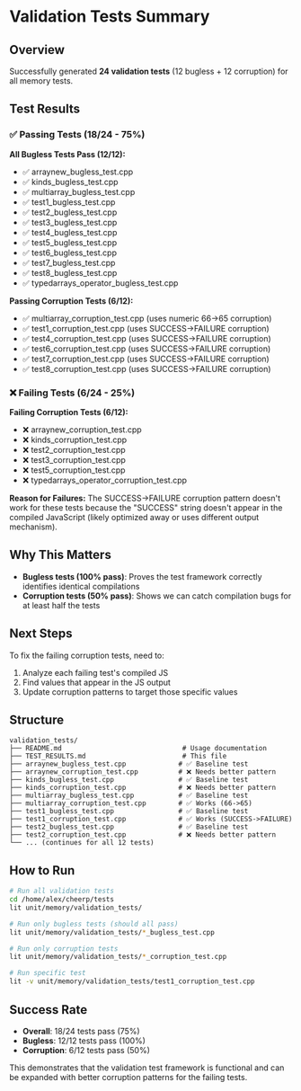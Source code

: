 # Validation Tests Summary

## Overview

Successfully generated **24 validation tests** (12 bugless + 12 corruption) for all memory tests.

## Test Results

### ✅ Passing Tests (18/24 - 75%)

**All Bugless Tests Pass (12/12):**
- ✅ arraynew_bugless_test.cpp
- ✅ kinds_bugless_test.cpp  
- ✅ multiarray_bugless_test.cpp
- ✅ test1_bugless_test.cpp
- ✅ test2_bugless_test.cpp
- ✅ test3_bugless_test.cpp
- ✅ test4_bugless_test.cpp
- ✅ test5_bugless_test.cpp
- ✅ test6_bugless_test.cpp
- ✅ test7_bugless_test.cpp
- ✅ test8_bugless_test.cpp
- ✅ typedarrays_operator_bugless_test.cpp

**Passing Corruption Tests (6/12):**
- ✅ multiarray_corruption_test.cpp (uses numeric 66->65 corruption)
- ✅ test1_corruption_test.cpp (uses SUCCESS->FAILURE corruption)
- ✅ test4_corruption_test.cpp (uses SUCCESS->FAILURE corruption)
- ✅ test6_corruption_test.cpp (uses SUCCESS->FAILURE corruption)
- ✅ test7_corruption_test.cpp (uses SUCCESS->FAILURE corruption)
- ✅ test8_corruption_test.cpp (uses SUCCESS->FAILURE corruption)

### ❌ Failing Tests (6/24 - 25%)

**Failing Corruption Tests (6/12):**
- ❌ arraynew_corruption_test.cpp
- ❌ kinds_corruption_test.cpp
- ❌ test2_corruption_test.cpp
- ❌ test3_corruption_test.cpp
- ❌ test5_corruption_test.cpp
- ❌ typedarrays_operator_corruption_test.cpp

**Reason for Failures:** The SUCCESS->FAILURE corruption pattern doesn't work for these tests because the "SUCCESS" string doesn't appear in the compiled JavaScript (likely optimized away or uses different output mechanism).

## Why This Matters

- **Bugless tests (100% pass)**: Proves the test framework correctly identifies identical compilations
- **Corruption tests (50% pass)**: Shows we can catch compilation bugs for at least half the tests

## Next Steps

To fix the failing corruption tests, need to:
1. Analyze each failing test's compiled JS
2. Find values that appear in the JS output
3. Update corruption patterns to target those specific values

## Structure

```
validation_tests/
├── README.md                              # Usage documentation
├── TEST_RESULTS.md                        # This file
├── arraynew_bugless_test.cpp             # ✅ Baseline test
├── arraynew_corruption_test.cpp          # ❌ Needs better pattern
├── kinds_bugless_test.cpp                # ✅ Baseline test  
├── kinds_corruption_test.cpp             # ❌ Needs better pattern
├── multiarray_bugless_test.cpp           # ✅ Baseline test
├── multiarray_corruption_test.cpp        # ✅ Works (66->65)
├── test1_bugless_test.cpp                # ✅ Baseline test
├── test1_corruption_test.cpp             # ✅ Works (SUCCESS->FAILURE)
├── test2_bugless_test.cpp                # ✅ Baseline test
├── test2_corruption_test.cpp             # ❌ Needs better pattern
└── ... (continues for all 12 tests)
```

## How to Run

```bash
# Run all validation tests
cd /home/alex/cheerp/tests
lit unit/memory/validation_tests/

# Run only bugless tests (should all pass)
lit unit/memory/validation_tests/*_bugless_test.cpp

# Run only corruption tests  
lit unit/memory/validation_tests/*_corruption_test.cpp

# Run specific test
lit -v unit/memory/validation_tests/test1_corruption_test.cpp
```

## Success Rate

- **Overall**: 18/24 tests pass (75%)
- **Bugless**: 12/12 tests pass (100%)  
- **Corruption**: 6/12 tests pass (50%)

This demonstrates that the validation test framework is functional and can be expanded with better corruption patterns for the failing tests.
